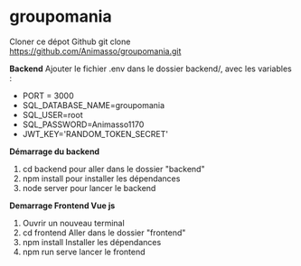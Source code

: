 # groupomania
Cloner ce dépot Github
git clone https://github.com/Animasso/groupomania.git


**Backend**
Ajouter le fichier .env dans le dossier backend/, avec les variables :
* PORT = 3000
* SQL_DATABASE_NAME=groupomania
* SQL_USER=root
* SQL_PASSWORD=Animasso1170
* JWT_KEY='RANDOM_TOKEN_SECRET'

**Démarrage du backend**
1. cd backend pour aller dans le dossier "backend"
2. npm install pour installer les dépendances
3. node server pour lancer le backend

**Demarrage Frontend Vue js**
1. Ouvrir un nouveau terminal
2. cd frontend  Aller dans le dossier "frontend"
3. npm install Installer les dépendances
4. npm run serve lancer le frontend 

